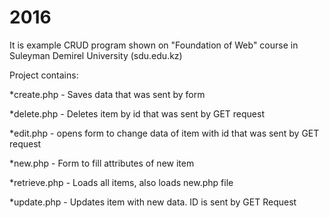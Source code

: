 # 2016
It is example CRUD program shown on "Foundation of Web" course in Suleyman Demirel University (sdu.edu.kz)

Project contains:

*create.php - Saves data that was sent by form

*delete.php - Deletes item by id that was sent by GET request

*edit.php - opens form to change data of item with id that was sent by GET request

*new.php - Form to fill attributes of new item

*retrieve.php - Loads all items, also loads new.php file

*update.php - Updates item with new data. ID is sent by GET Request 
